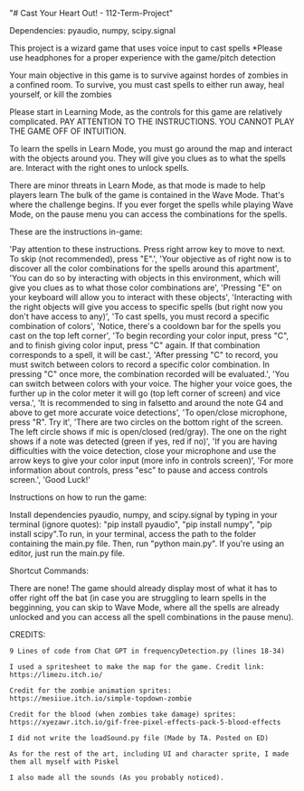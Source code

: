 "# Cast Your Heart Out! - 112-Term-Project" 

Dependencies: pyaudio, numpy, scipy.signal

This project is a wizard game that uses voice input to cast spells
*Please use headphones for a proper experience with the game/pitch detection

Your main objective in this game is to survive against hordes of zombies in a confined room.
To survive, you must cast spells to either run away, heal yourself, or kill the zombies

Please start in Learning Mode, as the controls for this game are relatively complicated.
PAY ATTENTION TO THE INSTRUCTIONS. YOU CANNOT PLAY THE GAME OFF OF INTUITION.

To learn the spells in Learn Mode, you must go around the map and interact with the objects around you.
They will give you clues as to what the spells are. Interact with the right ones to unlock spells.

There are minor threats in Learn Mode, as that mode is made to help players learn
The bulk of the game is contained in the Wave Mode. That's where the challenge begins.
If you ever forget the spells while playing Wave Mode, on the pause menu you can access the combinations for the spells.

These are the instructions in-game:

'Pay attention to these instructions. Press right arrow key to move to next. To skip (not recommended), press "E".', 
'Your objective as of right now is to discover all the color combinations for the spells around this apartment', 
'You can do so by interacting with objects in this environment, which will give you clues as to what those color combinations are',
'Pressing "E" on your keyboard will allow you to interact with these objects',
'Interacting with the right objects will give you access to specific spells (but right now you don\'t have access to any)',
'To cast spells, you must record a specific combination of colors',
'Notice, there\'s a cooldown bar for the spells you cast on the top left corner',
'To begin recording your color input, press "C", and to finish giving color input, press "C" again. If that combination corresponds to a spell, it will be cast.',
'After pressing "C" to record, you must switch between colors to record a specific color combination. In pressing "C" once more, the combination recorded will be evaluated.',
'You can switch between colors with your voice. The higher your voice goes, the further up in the color meter it will go (top left corner of screen) and vice versa.',
'It is recommended to sing in falsetto and around the note G4 and above to get more accurate voice detections',
'To open/close microphone, press "R". Try it',
'There are two circles on the bottom right of the screen. The left circle shows if mic is open/closed (red/gray). The one on the right shows if a note was detected (green if yes, red if no)', 
'If you are having difficulties with the voice detection, close your microphone and use the arrow keys to give your color input (more info in controls screen)',
'For more information about controls, press "esc" to pause and access controls screen.',
'Good Luck!'

Instructions on how to run the game:

Install dependencies pyaudio, numpy, and scipy.signal by typing in your terminal (ignore quotes): "pip install pyaudio", "pip install numpy", "pip install scipy".To run, in your terminal, access the path to the folder containing the main.py file. Then, run "python main.py". If you're using an editor, just run the main.py file. 

Shortcut Commands:

There are none! The game should already display most of what it has to offer right off the bat (in case you are struggling to learn spells in the begginning, you can skip to Wave Mode, where all the spells are already unlocked and you can access all the spell combinations in the pause menu).


CREDITS:

    9 Lines of code from Chat GPT in frequencyDetection.py (lines 18-34)

    I used a spritesheet to make the map for the game. Credit link: https://limezu.itch.io/
    
    Credit for the zombie animation sprites: https://mesiiue.itch.io/simple-topdown-zombie
    
    Credit for the blood (when zombies take damage) sprites: https://xyezawr.itch.io/gif-free-pixel-effects-pack-5-blood-effects
    
    I did not write the loadSound.py file (Made by TA. Posted on ED)
    
    As for the rest of the art, including UI and character sprite, I made them all myself with Piskel
    
    I also made all the sounds (As you probably noticed). 


